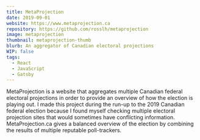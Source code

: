 ```yaml
---
title: MetaProjection
date: 2019-09-01
website: https://www.metaprojection.ca
repository: https://github.com/rosslh/metaprojection
image: metaprojection
thumbnail: metaprojection-thumb
blurb: An aggregator of Canadian electoral projections
WIP: false
tags:
  - React
  - JavaScript
  - Gatsby
---
```


MetaProjection is a website that aggregates multiple Canadian federal electoral projections in order to provide an overview of how the election is playing out. I made this project during the run-up to the 2019 Canadian federal election because I found myself checking multiple electoral projection sites that would sometimes have conflicting information. MetaProjection.ca gives a balanced overview of the election by combining the results of multiple reputable poll-trackers.